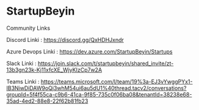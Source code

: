 # StartupBeyin

Community Links

Discord Linki : 
https://discord.gg/QxHDHJxndr 

Azure Devops Linki : 
https://dev.azure.com/StartupBeyin/Startups

Slack Linki : 
https://join.slack.com/t/startupbeyin/shared_invite/zt-13b3gn23k-Kj11xfcXE_WjyKIzCp7w2A 

Teams Linki : https://teams.microsoft.com/l/team/19%3a-EJ3vYwggPYx1-IB3NiwDiDAW9oQj3whM54ui6au5dU1%40thread.tacv2/conversations?groupId=5f4f55ca-c9b6-41ca-9f85-735c0f06ba08&tenantId=38238e68-35ad-4ed2-88e8-22f62b81fb23
